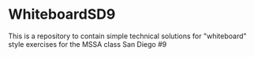 # WhiteboardSD9

This is a repository to contain simple technical solutions for "whiteboard" style exercises for the MSSA class San Diego #9
